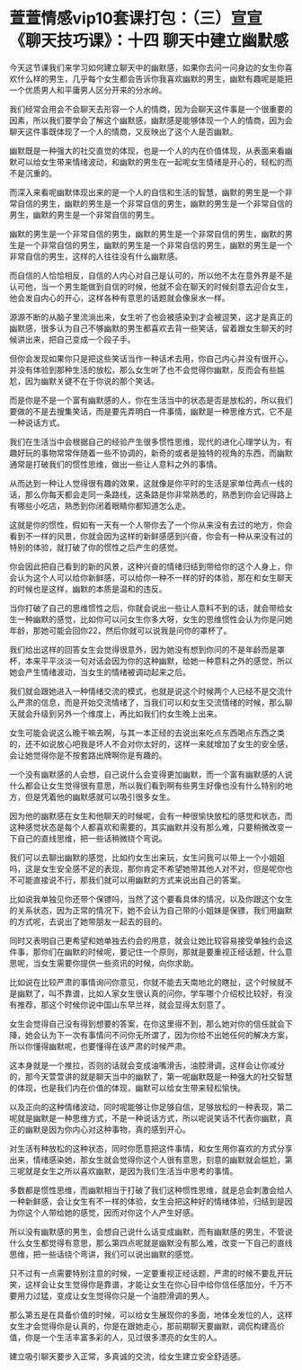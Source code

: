 # 萱萱情感vip10套课打包：（三）宣宣《聊天技巧课》：十四 聊天中建立幽默感

今天这节课我们来学习如何建立聊天中的幽默感，如果你去问一问身边的女生你喜欢什么样的男生，几乎每个女生都会告诉你我喜欢幽默的男生，幽默有趣呢是能把一个优质男人和平庸男人区分开来的分水岭。

我们经常会用会不会聊天去形容一个人的情商，因为会聊天这件事是一个很重要的因素，所以我们要学会了解这个幽默感，幽默感是能够体现一个人的情商，因为会聊天这件事既体现了一个人的情商，又反映出了这个人是否幽默。

幽默既是一种强大的社交直觉的体现，也是一个人的内在价值体现，从表面来看幽默可以给女生带来情绪波动，和幽默的男生在一起呢女生情绪是开心的，轻松的而不是沉重的。

而深入来看呢幽默体现出来的是一个人的自信和生活的智慧，幽默的男生是一个非常自信的男生，幽默的男生是一个非常自信的男生，幽默的男生是一个非常自信的男生，幽默的男生是一个非常自信的男生。

幽默的男生是一个非常自信的男生，幽默的男生是一个非常自信的男生，幽默的男生是一个非常自信的男生，幽默的男生是一个非常自信的男生，幽默的男生是一个非常自信的男生，这样的人往往没有什么幽默感。

而自信的人恰恰相反，自信的人内心对自己是认可的，所以他不太在意外界是不是认可他，当一个男生能做到自信的时候，他就不会在聊天的时候刻意去迎合女生，他会发自内心的开心，这样各种有意思的话题就会像泉水一样。

源源不断的从脑子里流淌出来，女生听了也会被感染到才会被逗笑，这才是真正的幽默感，很多认为自己不够幽默的男生都喜欢去背一些笑话，留着跟女生聊天的时候讲出来，把自己变成一个段子手。

但你会发现如果你只是把这些笑话当作一种话术去用，你自己内心并没有很开心，并没有体验到那种生活的放松，那么女生听了也不会觉得你幽默，反而会有些尴尬，因为幽默关键不在于你说的那个笑话。

而是你是不是一个富有幽默感的人，你在生活当中的状态是否是放松的，所以我们要做的不是去搜集笑话，而是要先弄明白一件事情，幽默是一种思维方式，它不是一种说话方式。

我们在生活当中会根据自己的经验产生很多惯性思维，现代的进化心理学认为，有趣好玩的事物常常伴随着一些不协调的，新奇的或者是独特的视角的东西，而幽默通常是打破我们的惯性思维，做出一些让人意料之外的事情。

从而达到一种让人觉得很有趣的效果，这就像是你平时的生活是家单位两点一线的话，那么你每天都会走同一条路线，这条路是你非常熟悉的，熟悉到你会记得路上有哪些小吃店，熟悉到你闭着眼睛你都知道怎么走。

这就是你的惯性，假如有一天有一个人带你去了一个你从来没有去过的地方，你会看到不一样的风景，你就会因为这样的新鲜感感到兴奋，你会有一种从来没有过的特别的体验，就打破了你的惯性之后产生的感觉。

你会因此把自己看到的新的风景，这种兴奋的情绪归结到带给你的这个人身上，你会认为这个人可以给你新鲜感，可以给你一种不一样的好的体验，那在和女生聊天的时候也是这样，幽默的本质是温和的违反。

当你打破了自己的思维惯性之后，你就会说出一些让人意料不到的话，就会带给女生一种幽默的感觉，比如你可以问女生你多大呀，女生的思维惯性会认为你是问她年龄，那她可能会回你22，然后你就可以说我是问你的罩杯了。

我们给出这样的回答女生会觉得很意外，因为她没有想到你问的不是年龄而是罩杯，本来平平淡淡一句对话会因为你的这种幽默，给她一种意料之外的感觉，所以她会产生情绪波动，当女生的情绪被调动起来之后。

我们就会跟她进入一种情绪交流的模式，也就是说这个时候两个人已经不是交流什么严肃的信息，而是开始交流情绪了，当我们可以和女生交流情绪的时候，那么聊天就会升级到另外一个维度上，再比如我们约女生晚上出来。

女生可能会说这么晚干嘛去啊，与其一本正经的去说出来吃点东西喝点东西之类的，还不如说放心吧我是坏人不会对你太好的，这样一来就增加了女生的安全感，会让她觉得你是不按套路出牌啊你是有趣的。

一个没有幽默感的人会想，自己说什么会变得更加幽默，而一个富有幽默感的人说什么都会让女生觉得很有意思，所以我们看到啊有些男生好像也没有什么特别的地方，但是凭着他的幽默感就可以吸引很多女生。

因为他的幽默感在女生和他聊天的时候呢，会有一种很愉快放松的感觉和状态，而这种感觉状态是每个人都喜欢和需要的，其实幽默并没有那么难，只要稍微改变一下自己的直线思维，把一些话稍微绕个弯说。

我们可以去聊出幽默的感觉，比如约女生出来玩，女生问我可以带上一个小姐姐吗，这是女生安全感不足的表现，那你肯定不希望她带其他人对不对，但是呢你也不可能直接说不行，那我们就可以用幽默的方式来说出自己的答案。

比如说我单独见你还带个保镖吗，当然了这个要看具体的情况，以及你跟这个女生的关系状态，因为正常的情况下，她不会认为自己带的小姐妹是保镖，我们用幽默的方式呢，去说出了她带朋友一起去的目的。

同时又表明自己更希望和她单独去约会的用意，就会让她比较容易接受单独约会这件事，那你们在幽默的时候呢，要记住一个原则，那就是要重视正经话题，什么意思呢，当女生需要你提供一些资讯的时候，向你求助。

比如说在比较严肃的事情询问你意见，你就不能去天南地北的瞎扯，这个时候就不是幽默了，叫不靠谱，比如人家女生很认真的问你，学车哪个介绍校比较好，有没有推荐，那这个时候你说中国山东早兰祥，就会显得太刻意了。

女生会觉得自己没有得到想要的答案，在你这里得不到，那么她对你的信任就会下降，她会认为下一次有事情问不问你无所谓了，因为你给不出她任何的解决方案，所以你懂得幽默呢，也要懂得在该严肃的时候严肃。

这本身就是一个推拉，否则的话就会变成油嘴滑舌，油腔滑调，这样会让你减分的，那今天萱萱讲的就是聊天当中的幽默了，第一呢幽默既是一种强大的社交智慧的体现，也是我们内在价值的体现，幽默可以给女生带来轻松愉快。

以及正向的这种情绪波动，同时呢能够让你足够自信，足够放松的一种表现，第二呢就是幽默是一种思维方式，不是一种说话方式，所以呢说笑话不代表你幽默，真正的幽默是因为你内心对这种事物，真的感到开心。

对生活有种放松的这种状态，同时你愿意把这件事情，和女生用你喜欢的方式分享出来，情绪感染她，那女生就会觉得你这个人很有意思，刻意的幽默就会尴尬，第三呢就是女生之所以喜欢幽默，是因为我们生活当中思考的事情。

多数都是惯性思维，而幽默相当于打破了我们这种惯性思维，就是总会刺激会给人一种新鲜感，会让女生有不一样的体验，女生会把这种好的情绪体验，归结到是因为你这个人带给她的感觉，因而对你这个人产生好感。

所以没有幽默感的男生，会想自己说什么话变成幽默，而有幽默感的男生，不管说什么女生都觉得有意思，那么第四点呢就是幽默没有那么难，改变一下自己的直线思维，把一些话绕个弯讲，我们可以说出幽默的感觉。

只不过有一点需要特别注意的时候，一定要重视正经话题，严肃的时候不要乱开玩笑，这样会让女生觉得你是靠谱，才能让女生在你心目中给你信任感加分，千万不要用力过猛，变成让女生觉得你只是一个油腔滑调的男人。

那么第五是在具备价值的时候，可以给女生展现你的多面，地体全发位的人，这样女生才会觉得你是认真的，你是在跟她走心，那前期聊天要幽默，调侃构建高价值，你是一个生活丰富多彩的人，见过很多漂亮的女生的人。

建立吸引聊天要步入正常，多真诚的交流，给女生建立安全舒适感。